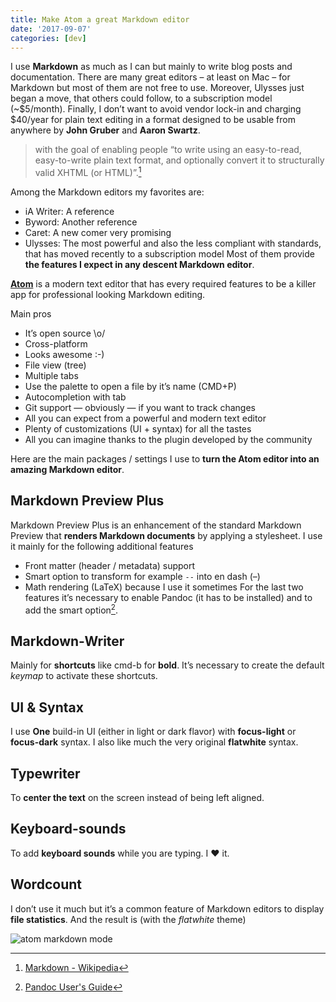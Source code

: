 ```yaml
---
title: Make Atom a great Markdown editor
date: '2017-09-07'
categories: [dev]
---
```


I use **Markdown** as much as I can but mainly to write blog posts and documentation. There are many great editors – at least on Mac – for Markdown but most of them are not free to use. Moreover, Ulysses just began a move, that others could follow, to a subscription model (~$5/month). Finally, I don’t want to avoid vendor lock-in and charging $40/year for plain text editing in a format designed to be usable from anywhere by **John Gruber** and **Aaron Swartz**.

> with the goal of enabling people “to write using an easy-to-read, easy-to-write plain text format, and optionally convert it to 
structurally valid XHTML (or HTML)”.[^1]

Among the Markdown editors my favorites are:

* iA Writer: A reference
* Byword: Another reference
* Caret: A new comer very promising
* Ulysses: The most powerful and also the less compliant with standards, that has moved recently to a subscription model
Most of them provide **the features I expect in any descent Markdown editor**.

**[Atom](https://atom.io/)** is a modern text editor that has every required features to be a killer app for professional looking Markdown editing.

Main pros

* It’s open source \o/
* Cross-platform
* Looks awesome :-)
* File view (tree)
* Multiple tabs
* Use the palette to open a file by it’s name (CMD+P)
* Autocompletion with tab
* Git support — obviously — if you want to track changes
* All you can expect from a powerful and modern text editor
* Plenty of customizations (UI + syntax) for all the tastes
* All you can imagine thanks to the plugin developed by the community

Here are the main packages / settings I use to **turn the Atom editor into an amazing Markdown editor**.

## Markdown Preview Plus

Markdown Preview Plus is an enhancement of the standard Markdown Preview that **renders Markdown documents** by applying a stylesheet.
I use it mainly for the following additional features

* Front matter (header / metadata) support
* Smart option to transform for example `--` into en dash (–)
* Math rendering (LaTeX) because I use it sometimes
For the last two features it’s necessary to enable Pandoc (it has to be installed) and to add the smart option[^2].

## Markdown-Writer

Mainly for **shortcuts** like cmd-b for **bold**. It’s necessary to create the default *keymap* to activate these shortcuts.

## UI & Syntax

I use **One** build-in UI (either in light or dark flavor) with **focus-light** or **focus-dark** syntax. I also like much the very original **flatwhite** syntax.

## Typewriter

To **center the text** on the screen instead of being left aligned.

## Keyboard-sounds

To add **keyboard sounds** while you are typing. I ♥ it.

## Wordcount

I don’t use it much but it’s a common feature of Markdown editors to display **file statistics**.
And the result is (with the *flatwhite* theme)

![atom markdown mode](/post/make-atom-a-great-markdown-editor_files/atom.png)

[^1]: [Markdown - Wikipedia](https://en.wikipedia.org/wiki/Markdown)
[^2]: [Pandoc User's Guide](http://pandoc.org/MANUAL.html)